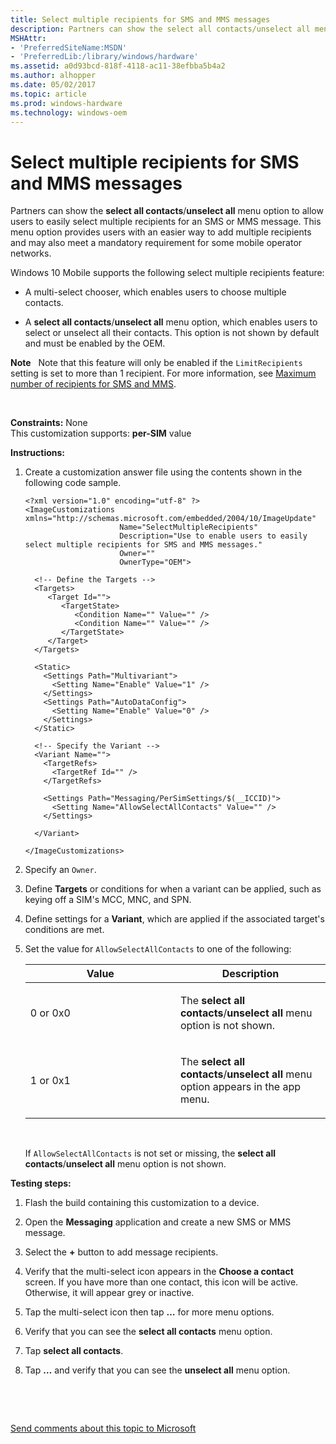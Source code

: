 ```yaml
---
title: Select multiple recipients for SMS and MMS messages
description: Partners can show the select all contacts/unselect all menu option to allow users to easily select multiple recipients for an SMS or MMS message.
MSHAttr:
- 'PreferredSiteName:MSDN'
- 'PreferredLib:/library/windows/hardware'
ms.assetid: a0d93bcd-818f-4118-ac11-38efbba5b4a2
ms.author: alhopper
ms.date: 05/02/2017
ms.topic: article
ms.prod: windows-hardware
ms.technology: windows-oem
---
```


# Select multiple recipients for SMS and MMS messages


Partners can show the **select all contacts**/**unselect all** menu option to allow users to easily select multiple recipients for an SMS or MMS message. This menu option provides users with an easier way to add multiple recipients and may also meet a mandatory requirement for some mobile operator networks.

Windows 10 Mobile supports the following select multiple recipients feature:

-   A multi-select chooser, which enables users to choose multiple contacts.

-   A **select all contacts**/**unselect all** menu option, which enables users to select or unselect all their contacts. This option is not shown by default and must be enabled by the OEM.

**Note**  
Note that this feature will only be enabled if the `LimitRecipients` setting is set to more than 1 recipient. For more information, see [Maximum number of recipients for SMS and MMS](maximum-number-of-recipients-for-sms-and-mms.md).

 

<a href="" id="constraints---none"></a>**Constraints:** None  
This customization supports: **per-SIM** value

<a href="" id="instructions-"></a>**Instructions:**  
1.  Create a customization answer file using the contents shown in the following code sample.

    ``` syntax
    <?xml version="1.0" encoding="utf-8" ?>  
    <ImageCustomizations xmlns="http://schemas.microsoft.com/embedded/2004/10/ImageUpdate"  
                         Name="SelectMultipleRecipients"  
                         Description="Use to enable users to easily select multiple recipients for SMS and MMS messages."  
                         Owner=""  
                         OwnerType="OEM"> 
      
      <!-- Define the Targets --> 
      <Targets>
         <Target Id="">
            <TargetState>
               <Condition Name="" Value="" />
               <Condition Name="" Value="" />
            </TargetState>
         </Target>
      </Targets>
      
      <Static>
        <Settings Path="Multivariant">
          <Setting Name="Enable" Value="1" />
        </Settings>
        <Settings Path="AutoDataConfig">
          <Setting Name="Enable" Value="0" />
        </Settings>
      </Static>

      <!-- Specify the Variant -->
      <Variant Name=""> 
        <TargetRefs>
          <TargetRef Id="" /> 
        </TargetRefs>

        <Settings Path="Messaging/PerSimSettings/$(__ICCID)">  
          <Setting Name="AllowSelectAllContacts" Value="" />    
        </Settings>  

      </Variant>

    </ImageCustomizations>
    ```

2.  Specify an `Owner`.

3.  Define **Targets** or conditions for when a variant can be applied, such as keying off a SIM's MCC, MNC, and SPN.

4.  Define settings for a **Variant**, which are applied if the associated target's conditions are met.

5.  Set the value for `AllowSelectAllContacts` to one of the following:

    <table>
    <colgroup>
    <col width="50%" />
    <col width="50%" />
    </colgroup>
    <thead>
    <tr class="header">
    <th>Value</th>
    <th>Description</th>
    </tr>
    </thead>
    <tbody>
    <tr class="odd">
    <td><p>0 or 0x0</p></td>
    <td><p>The <strong>select all contacts</strong>/<strong>unselect all</strong> menu option is not shown.</p></td>
    </tr>
    <tr class="even">
    <td><p>1 or 0x1</p></td>
    <td><p>The <strong>select all contacts</strong>/<strong>unselect all</strong> menu option appears in the app menu.</p></td>
    </tr>
    </tbody>
    </table>

     

    If `AllowSelectAllContacts` is not set or missing, the **select all contacts**/**unselect all** menu option is not shown.

<a href="" id="testing-steps-"></a>**Testing steps:**  
1.  Flash the build containing this customization to a device.

2.  Open the **Messaging** application and create a new SMS or MMS message.

3.  Select the **+** button to add message recipients.

4.  Verify that the multi-select icon appears in the **Choose a contact** screen. If you have more than one contact, this icon will be active. Otherwise, it will appear grey or inactive.

5.  Tap the multi-select icon then tap **…** for more menu options.

6.  Verify that you can see the **select all contacts** menu option.

7.  Tap **select all contacts**.

8.  Tap **…** and verify that you can see the **unselect all** menu option.

 

 

[Send comments about this topic to Microsoft](mailto:wsddocfb@microsoft.com?subject=Documentation%20feedback%20%5Bp_phCustomization\p_phCustomization%5D:%20Select%20multiple%20recipients%20for%20SMS%20and%20MMS%20messages%20%20RELEASE:%20%289/7/2016%29&body=%0A%0APRIVACY%20STATEMENT%0A%0AWe%20use%20your%20feedback%20to%20improve%20the%20documentation.%20We%20don't%20use%20your%20email%20address%20for%20any%20other%20purpose,%20and%20we'll%20remove%20your%20email%20address%20from%20our%20system%20after%20the%20issue%20that%20you're%20reporting%20is%20fixed.%20While%20we're%20working%20to%20fix%20this%20issue,%20we%20might%20send%20you%20an%20email%20message%20to%20ask%20for%20more%20info.%20Later,%20we%20might%20also%20send%20you%20an%20email%20message%20to%20let%20you%20know%20that%20we've%20addressed%20your%20feedback.%0A%0AFor%20more%20info%20about%20Microsoft's%20privacy%20policy,%20see%20http://privacy.microsoft.com/default.aspx. "Send comments about this topic to Microsoft")




